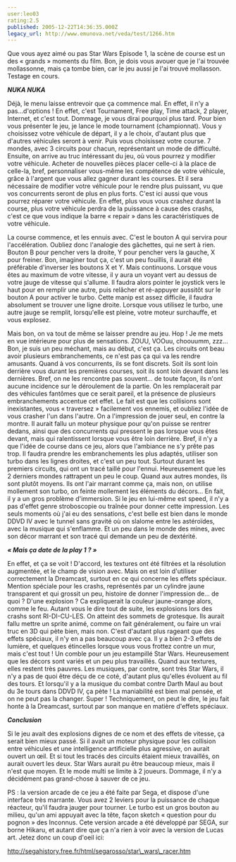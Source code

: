 ```yaml
---
user:leo03
rating:2.5
published: 2005-12-22T14:36:35.000Z
legacy_url: http://www.emunova.net/veda/test/1266.htm
---
```

Que vous ayez aimé ou pas Star Wars Episode 1, la scène de course est un des « grands » moments du film. Bon, je dois vous avouer que je l'ai trouvée mollassonne, mais ça tombe bien, car le jeu aussi je l'ai trouvé mollasson. Testage en cours.  

  

**_NUKA NUKA_**  

  

Déjà, le menu laisse entrevoir que ça commence mal. En effet, il n'y a pas...d'options ! En effet, c'est Tournament, Free play, Time attack, 2 player, Internet, et c'est tout. Dommage, je vous dirai pourquoi plus tard. Pour bien vous présenter le jeu, je lance le mode tournament (championnat). Vous y choisissez votre véhicule de départ, il y a le choix, d'autant plus que d'autres véhicules seront à venir. Puis vous choisissez votre course. 7 mondes, avec 3 circuits pour chacun, représentant un mode de difficulté. Ensuite, on arrive au truc intéressant du jeu, où vous pourrez y modifier votre véhicule. Acheter de nouvelles pièces placer celle-ci à la place de celle-la, bref, personnaliser vous-même les compétence de votre véhicule, grâce à l'argent que vous allez gagner durant les courses. Et il sera nécessaire de modifier votre véhicule pour le rendre plus puissant, vu que vos concurrents seront de plus en plus forts. C'est ici aussi que vous pourrez réparer votre véhicule. En effet, plus vous vous crashez durant la course, plus votre véhicule perdra de la puissance à cause des crashs, c'est ce que vous indique la barre « repair » dans les caractéristiques de votre véhicule.  

  

La course commence, et les ennuis avec. C'est le bouton A qui servira pour l'accélération. Oubliez donc l'analogie des gâchettes, qui ne sert à rien. Bouton B pour pencher vers la droite, Y pour pencher vers la gauche, X pour freiner. Bon, imaginer tout ça, c'est un peu fouillis, il aurait été préférable d'inverser les boutons X et Y. Mais continuons. Lorsque vous êtes au maximum de votre vitesse, il y aura un voyant vert au dessus de votre jauge de vitesse qui s'allume. Il faudra alors pointer le joystick vers le haut pour en remplir une autre, puis relâcher et ré-appuyer aussitôt sur le bouton A pour activer le turbo. Cette manip est assez difficile, il faudra absolument se trouver une ligne droite. Lorsque vous utilisez le turbo, une autre jauge se remplit, lorsqu'elle est pleine, votre moteur surchauffe, et vous explosez.  

  

Mais bon, on va tout de même se laisser prendre au jeu. Hop ! Je me mets en vue intérieure pour plus de sensations. ZOUU, VOOuu, choouumm, zzz... Bon, je suis un peu méchant, mais au début, c'est ça. Les circuits ont beau avoir plusieurs embranchements, ce n'est pas ça qui va les rendre amusants. Quand à vos concurrents, ils se font discrets. Soit ils sont loin derrière vous durant les premières courses, soit ils sont loin devant dans les dernières. Bref, on ne les rencontre pas souvent... de toute façon, ils n'ont aucune incidence sur le déroulement de la partie. On les remplacerait par des véhicules fantômes que ce serait pareil, et la présence de plusieurs embranchements accentue cet effet. Le fait est que les collisions sont inexistantes, vous « traversez » facilement vos ennemis, et oubliez l'idée de vous crasher l'un dans l'autre. On a l'impression de jouer seul, en contre la montre. Il aurait fallu un moteur physique pour qu'on puisse se rentrer dedans, ainsi que des concurrents qui pressent le pas lorsque vous êtes devant, mais qui ralentissent lorsque vous être loin derrière. Bref, il n'y a que l'idée de course dans ce jeu, alors que l'ambiance ne s'y prête pas trop. Il faudra prendre les embranchements les plus adaptés, utiliser son turbo dans les lignes droites, et c'est un peu tout. Surtout durant les premiers circuits, qui ont un tracé taillé pour l'ennui. Heureusement que les 2 derniers mondes rattrapent un peu le coup. Quand aux autres mondes, ils sont plutôt moyens. Ils ont l'air marrant comme ça, mais non, on utilise mollement son turbo, on feinte mollement les éléments du décors... En fait, il y a un gros problème d'immersion. Si le jeu en lui-même est speed, il n'y a pas d'effet genre stroboscopie ou traînée pour donner cette impression. Les seuls moments où j'ai eu des sensations, c'est belle est bien dans le monde DDVD IV avec le tunnel sans gravité où on slalome entre les astéroïdes, avec la musique qui s'enflamme. Et un peu dans le monde des mines, avec son décor marrant et son tracé qui demande un peu de dextérité.  

  

**_« Mais ça date de la play 1 ? »_**  

  

En effet, et ça se voit ! D'accord, les textures ont été filtrées et la résolution augmentée, et le champ de vision avec. Mais on est loin d'utiliser correctement la Dreamcast, surtout en ce qui concerne les effets spéciaux. Mention spéciale pour les crashs, représentés par un cylindre jaune transparent et qui grossit un peu, histoire de donner l'impression de... de quoi ? D'une explosion ? Ca expliquerait la couleur jaune-orange alors, comme le feu. Autant vous le dire tout de suite, les explosions lors des crashs sont RI-DI-CU-LES. On atteint des sommets de grotesque. Ils aurait fallu mettre un sprite animé, comme on fait généralement, ou faire un vrai truc en 3D qui pète bien, mais non. C'est d'autant plus rageant que des effets spéciaux, il n'y en a pas beaucoup avec ça. Il y a bien 2-3 effets de lumière, et quelques étincelles lorsque vous vous frottez contre un mur, mais c'est tout ! Un comble pour un jeu estampillé Star Wars. Heureusement que les décors sont variés et un peu plus travaillés. Quand aux textures, elles restent très pauvres. Les musiques, par contre, sont très Star Wars, il n'y a pas de quoi être déçu de ce coté, d'autant plus qu'elles évoluent au fil des tours. Et lorsqu'il y a la musique du combat contre Darth Maul au bout du 3e tours dans DDVD IV, ça pète ! La maniabilité est bien mal pensée, et on ne peut pas la changer. Super ! Techniquement, on peut le dire, le jeu fait honte à la Dreamcast, surtout par son manque en matière d'effets spéciaux.   

  

**_Conclusion_**  

  

Si le jeu avait des explosions dignes de ce nom et des effets de vitesse, ça serait bien mieux passé. Si il avait un moteur physique pour les collision entre véhicules et une intelligence artificielle plus agressive, on aurait ouvert un œil. Et si tout les tracés des circuits étaient mieux travaillés, on aurait ouvert les deux. Star Wars aurait pu être beaucoup mieux, mais il n'est que moyen. Et le mode multi se limite à 2 joueurs. Dommage, il n'y a décidément pas grand-chose à sauver de ce jeu.  

  

PS : la version arcade de ce jeu a été faite par Sega, et dispose d'une interface très marrante. Vous avez 2 leviers pour la puissance de chaque réacteur, qu'il faudra jauger pour tourner. Le turbo est un gros bouton au milieu, qu'un ami appuyait avec la tête, façon sketch « question pour du pognon » des Inconnus. Cete version arcade a été développé par SEGA, sur borne Hikaru, et autant dire que ça n'a rien à voir avec la version de Lucas art. Jetez donc un coup d'oeil ici:  

http://segahistory.free.fr/html/segarosso/star\_wars\_racer.htm